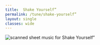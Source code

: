 ```yaml
---
title:  Shake Yourself”
permalink: /tune/shake-yourself”
layout: single
classes: wide
---
```


<img src="/tune/scan/shake-yourself”.jpg" alt="scanned sheet music for Shake Yourself”">

